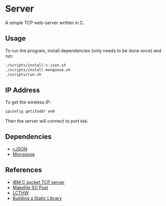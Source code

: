 # Server

A simple TCP web-server written in C.

## Usage

To run the program, install dependencies (only needs to be done once) and run:

```bash
./scripts/install-c-json.sh
./scripts/install-mongoose.sh
./scripts/run.sh
```

## IP Address

To get the wireless IP:

```bash
ipconfig getifaddr en0
```

Then the server will connect to port `666`.

## Dependencies

* [cJSON](https://github.com/DaveGamble/cJSON)
* [Mongoose](https://github.com/cesanta/mongoose)

## References

* [IBM C socket TCP server](https://www.ibm.com/docs/en/zos/2.5.0?topic=programs-c-socket-tcp-server)
* [Makefile SO Post](https://stackoverflow.com/questions/30573481)
* [LCTHW](https://github.com/zedshaw/learn-c-the-hard-way-lectures)
* [Building a Static Library](https://www.oreilly.com/library/view/c-cookbook/0596007612/ch01s04.html)